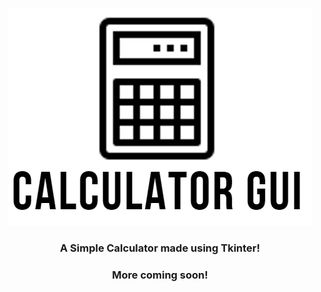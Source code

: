 <p align="center">
  <img src="https://github.com/AroraKaran19/Calculator-GUI/blob/main/res/Calculator-GUI%20Logo%202.png">
  <h3 align="center"> A Simple Calculator made using Tkinter! </h3>
  <h3 align="center"> More coming soon! </h3>
</p>

